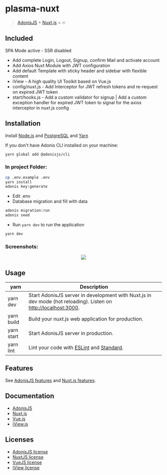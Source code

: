# plasma-nuxt

> [AdonisJS](http://adonisjs.com/) + [Nuxt.js](https://nuxtjs.org) = :fire:

## Included

SPA Mode active - SSR disabled
- Add complete Login, Logout, Signup, confirm Mail and activate account
- Add Axios Nuxt Module with JWT configuration
- Add default Template with sticky header and sidebar with flexible content
- iView - A high quality UI Toolkit based on Vue.js
- config/nuxt.js - Add Interceptor for JWT refresh tokens and re-request on expired JWT token
- start/hooks.js - Add a custom validator for signup | Add a custom exception handler for expired JWT token to signal for the axios interceptor in nuxt.js config


## Installation

Install [Node.js](https://nodejs.org/) and [PostgreSQL](https://www.postgresql.org/) and [Yarn](https://yarnpkg.com/en/)

If you don't have Adonis CLI installed on your machine:
```bash
yarn global add @adonisjs/cli
```

### In project Folder:
```bash
cp .env.example .env
yarn install
adonis key:generate
```
- Edit .env
- Database migration and fill with data
```bash
adonis migration:run
adonis seed
```
- Run `yarn dev` to run the application
```bash
yarn dev
```

### Screenshots:
<p align="center"><img src="https://i.imgur.com/RottSLC.png" /></p>

## Usage
| yarn | Description |
|------|-------------|
| yarn dev | Start AdonisJS server in development with Nuxt.js in dev mode (hot reloading). Listen on [http://localhost:3000](http://localhost:3000). |
| yarn build | Build your nuxt.js web application for production. |
| yarn start | Start AdonisJS server in production. |
| yarn lint | Lint your code with [ESLint](http://eslint.org) and [Standard](http://standardjs.com). |

## Features

See [AdonisJS features](http://adonisjs.com/docs/4.0/installation) and [Nuxt.js features](https://nuxtjs.org/guide/#features).

## Documentation

- [AdonisJS](http://adonisjs.com/docs/)
- [Nuxt.js](https://nuxtjs.org/guide/)
- [Vue.js](http://vuejs.org/guide/)
- [iView.js](https://www.iviewui.com/docs/guide/install-en/)

## Licenses

- [AdonisJS license](https://github.com/adonisjs/adonis-framework/blob/develop/LICENSE.txt)
- [NuxtJS license](https://github.com/nuxt/nuxt.js/blob/master/LICENSE.md)
- [VueJS license](https://github.com/vuejs/vue/blob/master/LICENSE)
- [iView license](https://github.com/iview/iview/blob/2.0/LICENSE)

